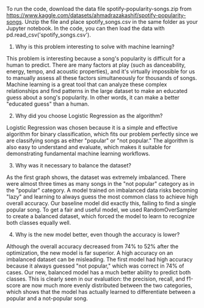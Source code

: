 To run the code, download the data file spotify-popularity-songs.zip from https://www.kaggle.com/datasets/ahmadrazakashif/spotify-popularity-songs. 
Unzip the file and place spotify_songs.csv in the same folder as your Jupyter notebook. In the code, you can then load the data with pd.read_csv('spotify_songs.csv').

1. Why is this problem interesting to solve with machine learning?

This problem is interesting because a song's popularity is difficult for a human to predict. There are many factors at play (such as danceability, energy, tempo, and acoustic properties), and it's virtually impossible for us to manually assess all these factors simultaneously for thousands of songs. Machine learning is a great tool that can analyze these complex relationships and find patterns in the large dataset to make an educated guess about a song's popularity. In other words, it can make a better "educated guess" than a human.

2. Why did you choose Logistic Regression as the algorithm?

Logistic Regression was chosen because it is a simple and effective algorithm for binary classification, which fits our problem perfectly since we are classifying songs as either "popular" or "not popular." The algorithm is also easy to understand and evaluate, which makes it suitable for demonstrating fundamental machine learning workflows.

3. Why was it necessary to balance the dataset?

As the first graph shows, the dataset was extremely imbalanced. There were almost three times as many songs in the "not popular" category as in the "popular" category. A model trained on imbalanced data risks becoming "lazy" and learning to always guess the most common class to achieve high overall accuracy. Our baseline model did exactly this, failing to find a single popular song. To get a fair and useful model, we used RandomOverSampler to create a balanced dataset, which forced the model to learn to recognize both classes equally well.

4. Why is the new model better, even though the accuracy is lower?

Although the overall accuracy decreased from 74% to 52% after the optimization, the new model is far superior. A high accuracy on an imbalanced dataset can be misleading. The first model had high accuracy because it always guessed "not popular," which was correct in 74% of cases. Our new, balanced model has a much better ability to predict both classes. This is clearly seen in our evaluation: the precision, recall, and f1-score are now much more evenly distributed between the two categories, which shows that the model has actually learned to differentiate between a popular and a not-popular song.
